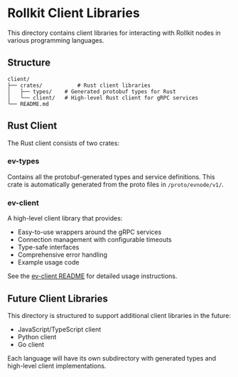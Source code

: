 # Rollkit Client Libraries

This directory contains client libraries for interacting with Rollkit nodes in various programming languages.

## Structure

```ascii
client/
├── crates/           # Rust client libraries
│   ├── types/    # Generated protobuf types for Rust
│   └── client/   # High-level Rust client for gRPC services
└── README.md
```

## Rust Client

The Rust client consists of two crates:

### ev-types

Contains all the protobuf-generated types and service definitions. This crate is automatically generated from the proto files in `/proto/evnode/v1/`.

### ev-client

A high-level client library that provides:

- Easy-to-use wrappers around the gRPC services
- Connection management with configurable timeouts
- Type-safe interfaces
- Comprehensive error handling
- Example usage code

See the [ev-client README](crates/client/README.md) for detailed usage instructions.

## Future Client Libraries

This directory is structured to support additional client libraries in the future:

- JavaScript/TypeScript client
- Python client
- Go client

Each language will have its own subdirectory with generated types and high-level client implementations.
